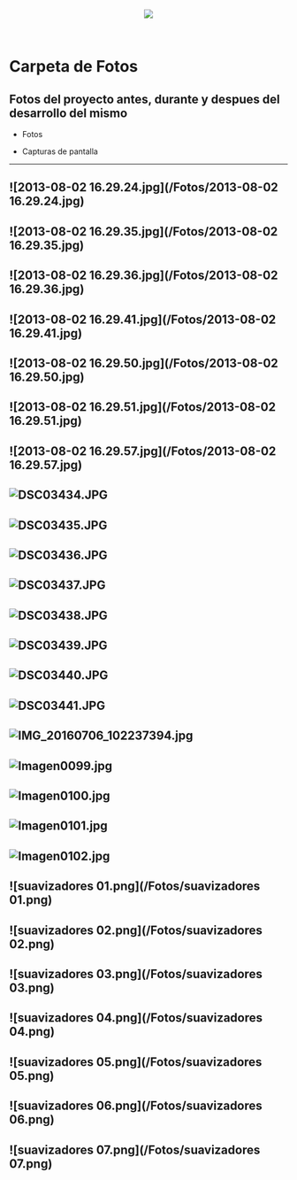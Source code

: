 <br/>
<p align="center">
  <img src="https://avatars2.githubusercontent.com/u/15052789?v=3&s=200">
</p>
<br/>

# Carpeta de Fotos

## Fotos del proyecto antes, durante y despues del desarrollo del mismo

* Fotos

* Capturas de pantalla

---
![2013-08-02 16.29.24.jpg](/Fotos/2013-08-02 16.29.24.jpg)
---
![2013-08-02 16.29.35.jpg](/Fotos/2013-08-02 16.29.35.jpg)
---
![2013-08-02 16.29.36.jpg](/Fotos/2013-08-02 16.29.36.jpg)
---
![2013-08-02 16.29.41.jpg](/Fotos/2013-08-02 16.29.41.jpg)
---
![2013-08-02 16.29.50.jpg](/Fotos/2013-08-02 16.29.50.jpg)
---
![2013-08-02 16.29.51.jpg](/Fotos/2013-08-02 16.29.51.jpg)
---
![2013-08-02 16.29.57.jpg](/Fotos/2013-08-02 16.29.57.jpg)
---
![DSC03434.JPG](/Fotos/DSC03434.JPG)
---
![DSC03435.JPG](/Fotos/DSC03435.JPG)
---
![DSC03436.JPG](/Fotos/DSC03436.JPG)
---
![DSC03437.JPG](/Fotos/DSC03437.JPG)
---
![DSC03438.JPG](/Fotos/DSC03438.JPG)
---
![DSC03439.JPG](/Fotos/DSC03439.JPG)
---
![DSC03440.JPG](/Fotos/DSC03440.JPG)
---
![DSC03441.JPG](/Fotos/DSC03441.JPG)
---
![IMG_20160706_102237394.jpg](/Fotos/IMG_20160706_102237394.jpg)
---
![Imagen0099.jpg](/Fotos/Imagen0099.jpg)
---
![Imagen0100.jpg](/Fotos/Imagen0100.jpg)
---
![Imagen0101.jpg](/Fotos/Imagen0101.jpg)
---
![Imagen0102.jpg](/Fotos/Imagen0102.jpg)
---
![suavizadores 01.png](/Fotos/suavizadores 01.png)
---
![suavizadores 02.png](/Fotos/suavizadores 02.png)
---
![suavizadores 03.png](/Fotos/suavizadores 03.png)
---
![suavizadores 04.png](/Fotos/suavizadores 04.png)
---
![suavizadores 05.png](/Fotos/suavizadores 05.png)
---
![suavizadores 06.png](/Fotos/suavizadores 06.png)
---
![suavizadores 07.png](/Fotos/suavizadores 07.png)
---
